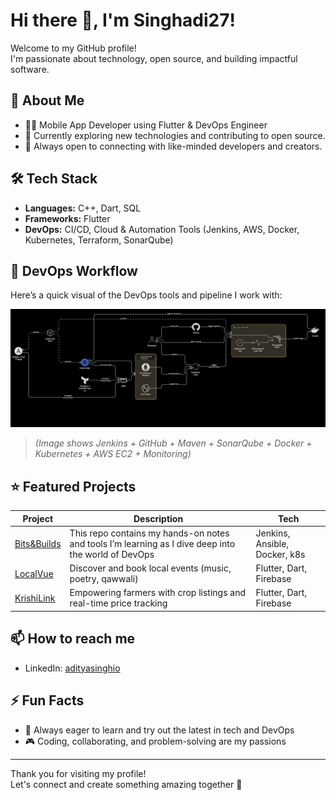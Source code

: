 # Hi there 👋, I'm Singhadi27!

Welcome to my GitHub profile!  
I'm passionate about technology, open source, and building impactful software.

## 🚀 About Me

- 👨‍💻 Mobile App Developer using Flutter & DevOps Engineer  
- 🌱 Currently exploring new technologies and contributing to open source.  
- 🤝 Always open to connecting with like-minded developers and creators.

## 🛠️ Tech Stack

- **Languages:** C++, Dart, SQL  
- **Frameworks:** Flutter  
- **DevOps:** CI/CD, Cloud & Automation Tools (Jenkins, AWS, Docker, Kubernetes, Terraform, SonarQube)

## 🔧 DevOps Workflow

Here’s a quick visual of the DevOps tools and pipeline I work with:

![DevOps Architecture](devops_architecture.png)

> *(Image shows Jenkins + GitHub + Maven + SonarQube + Docker + Kubernetes + AWS EC2 + Monitoring)*

## ⭐ Featured Projects

| Project | Description | Tech |
| ------- | ----------- | ---- |
| [Bits&Builds](https://github.com/Singhadi27/devops-learning-journey.git) | This repo contains my hands-on notes and tools I’m learning as I dive deep into the world of DevOps | Jenkins, Ansible, Docker, k8s 
| [LocalVue](https://github.com/Singhadi27/loacalvue) | Discover and book local events (music, poetry, qawwali) | Flutter, Dart, Firebase |
| [KrishiLink](https://github.com/Singhadi27/krishilinkapp) | Empowering farmers with crop listings and real-time price tracking | Flutter, Dart, Firebase |





## 📫 How to reach me

- LinkedIn: [adityasinghio](https://www.linkedin.com/in/adityasinghio/)

## ⚡ Fun Facts

- 🚀 Always eager to learn and try out the latest in tech and DevOps  
- 🎮 Coding, collaborating, and problem-solving are my passions  

---

Thank you for visiting my profile!  
Let's connect and create something amazing together 🚀
